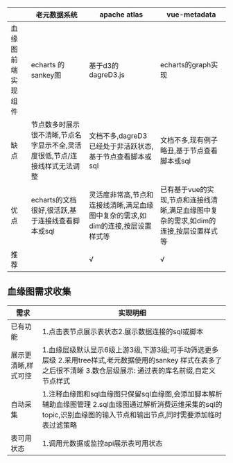 

|                    | 老元数据系统                                                 | apache atlas                                                 | vue-metadata                                                 |
| ------------------ | ------------------------------------------------------------ | ------------------------------------------------------------ | ------------------------------------------------------------ |
| 血缘图前端实现组件 | echarts 的 sankey图                                          | 基于d3的dagreD3.js                                           | echarts的graph实现                                           |
| 缺点               | 节点数多时展示很不清晰,节点名字显示不全,灵活度很低,节点/连接线样式无法调整 | 文档不多,dagreD3已经处于非活跃状态,基于节点查看脚本或sql     | 文档不多,现有例子略丑,基于节点查看脚本或sql                  |
| 优点               | echarts的文档很好,很活跃,基于连接线查看脚本或sql             | 灵活度非常高,节点和连接线清晰,满足血缘图中复杂的需求,如dim的连接,按层设置样式等 | 已有基于vue的实现,节点和连接线清晰,满足血缘图中复杂的需求,如dim的连接,按层设置样式等 |
| 推荐               |                                                              | √                                                            | √                                                            |

##                                         血缘图需求收集

| 需求                | 实现明细                                                     |
| ------------------- | ------------------------------------------------------------ |
| 已有功能            | 1.点击表节点展示表状态2.展示数据连接的sql或脚本              |
| 展示更清晰,样式可控 | 1.血缘层级默认显示6级上游3级,下游3级;可手动筛选更多层级                                                              2.采用tree样式,老元数据使用的sankey 样式在表多了之后很不清晰                                                         3.数仓层级展示: 通过表的库名前缀,自定义节点样式 |
| 自动采集            | 1.注释血缘图和sql血缘图只保留sql血缘图,会添加脚本解析辅助血缘图管理                                     2.sql血缘图通过解析消费运维采集的sql的topic,识别血缘图的输入节点和输出节点,同时需要添加临时表过滤策略 |
| 表可用状态          | 1.调用元数据或监控api展示表可用状态                          |